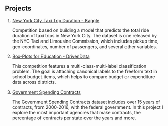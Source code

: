 ## Projects

1. [New York City Taxi Trip Duration - Kaggle](nyctaxi.md)

   Competition based on building a model that predicts the total ride duration of taxi trips in New York City. The dataset is one released by the NYC Taxi and Limousine Commission, which includes pickup time, geo-coordinates, number of passengers, and several other variables.

2. [Box-Plots for Education - DrivenData](boxplots.md)

   This competition features a multi-class-multi-label classification problem. The goal is attaching canonical labels to the freeform text in school budget items, which helps to compare budget or expenditure data across districts.

3. [Government Spending Contracts](gov.md)

   The Government Spending Contracts dataset includes over 15 years of contracts, from 2000-2016, with the federal government. In this project I explore the most important agencies that make contracts, the percentage of contracts per state over the years and more.
